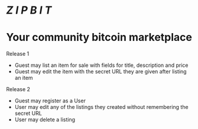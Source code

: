 *Z I P B I T*
====
Your community bitcoin marketplace
===

Release 1

* Guest may list an item for sale with fields for title, description and price
* Guest may edit the item with the secret URL they are given after listing an item

Release 2

* Guest may register as a User
* User may edit any of the listings they created without remembering the secret URL
* User may delete a listing
